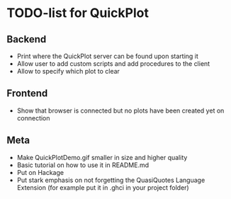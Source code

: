 # TODO-list for QuickPlot

## Backend

- Print where the QuickPlot server can be found upon starting it
- Allow user to add custom scripts and add procedures to the client
- Allow to specify which plot to clear


## Frontend

- Show that browser is connected but no plots have been created yet on connection


## Meta

- Make QuickPlotDemo.gif smaller in size and higher quality
- Basic tutorial on how to use it in README.md
- Put on Hackage
- Put stark emphasis on not forgetting the QuasiQuotes Language Extension (for example put it in .ghci in your project folder)
